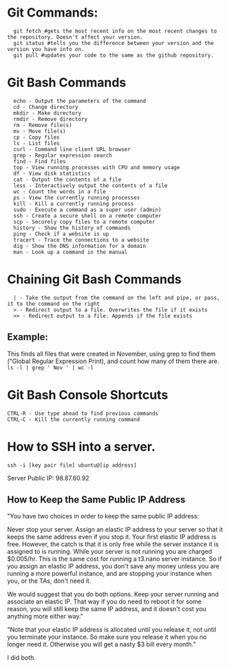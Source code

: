 # Git Commands:
```
  git fetch #gets the most recent info on the most recent changes to the repository. Doesn't affect your version.
  git status #tells you the difference between your version and the version you have info on.
  git pull #updates your code to the same as the github repository.
```
# Git Bash Commands
```
  echo - Output the parameters of the command
  cd - Change directory
  mkdir - Make directory
  rmdir - Remove directory
  rm - Remove file(s)
  mv - Move file(s)
  cp - Copy files
  ls - List files
  curl - Command line client URL browser
  grep - Regular expression search
  find - Find files
  top - View running processes with CPU and memory usage
  df - View disk statistics
  cat - Output the contents of a file
  less - Interactively output the contents of a file
  wc - Count the words in a file
  ps - View the currently running processes
  kill - Kill a currently running process
  sudo - Execute a command as a super user (admin)
  ssh - Create a secure shell on a remote computer
  scp - Securely copy files to a remote computer
  history - Show the history of commands
  ping - Check if a website is up
  tracert - Trace the connections to a website
  dig - Show the DNS information for a domain
  man - Look up a command in the manual
```
# Chaining Git Bash Commands
```
  | - Take the output from the command on the left and pipe, or pass, it to the command on the right
  > - Redirect output to a file. Overwrites the file if it exists
  >> - Redirect output to a file. Appends if the file exists
```
## Example:
This finds all files that were created in November, using grep to find them \("Global Regular Expression Print\), and count how many of them there are.
`ls -l | grep ' Nov ' | wc -l`

# Git Bash Console Shortcuts
```
CTRL-R - Use type ahead to find previous commands
CTRL-C - Kill the currently running command
```
# How to SSH into a server. 
```
ssh -i [key pair file] ubuntu@[ip address]
```
Server Public IP: 98.87.60.92

## How to Keep the Same Public IP Address
"You have two choices in order to keep the same public IP address:

Never stop your server.
Assign an elastic IP address to your server so that it keeps the same address even if you stop it.
Your first elastic IP address is free. However, the catch is that it is only free while the server instance it is assigned to is running. While your server is not running you are charged $0.005/hr. This is the same cost for running a t3.nano server instance. So if you assign an elastic IP address, you don't save any money unless you are running a more powerful instance, and are stopping your instance when you, or the TAs, don't need it.

We would suggest that you do both options. Keep your server running and associate an elastic IP. That way if you do need to reboot it for some reason, you will still keep the same IP address, and it doesn't cost you anything more either way."

"Note that your elastic IP address is allocated until you release it, not until you terminate your instance. So make sure you release it when you no longer need it. Otherwise you will get a nasty $3 bill every month."

I did both.
